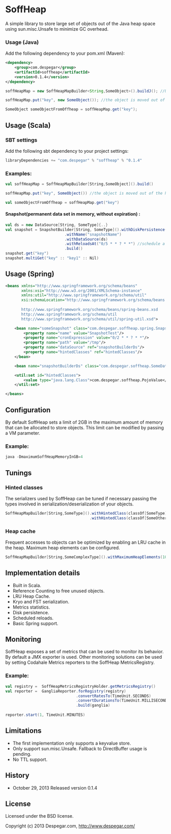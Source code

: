SoffHeap
===
A simple library to store large set of objects out of the Java heap space using sun.misc.Unsafe to minimize GC overhead. 

### Usage (Java)

Add the following dependency to your pom.xml (Maven):

```xml
<dependency>
	<group>com.despegar</group>
	<artifactId>soffheap</artifactId>
	<version>0.1.4</version>
</dependency>
```
```java
soffHeapMap = new SoffHeapMapBuilder<String,SomeObject>().buildJ(); //Use buildJ for plain Java access

soffHeapMap.put("key", new SomeObject()); //the object is moved out of the heap

SomeObject someObjectFromOffheap = soffHeapMap.get("key"); 
```

## Usage (Scala)
### SBT settings 

Add the following sbt dependency to your project settings:

```scala
libraryDependencies += "com.despegar" % "soffheap" % "0.1.4"
```
### Examples:

```scala
val soffHeapMap = SoffHeapMapBuilder[String,SomeObject]().build()

soffHeapMap.put("key", SomeObject()) //the object is moved out of the heap

val someObjectFromOffheap = soffHeapMap.get("key")
```

#### Snapshot(permanent data set in memory, without expiration) :

```scala
val ds = new DataSource[String, SomeType]{..} 
val snapshot = SnapshotBuilder[String, SomeType]().withDiskPersistence()
						  .withName("snapshotName") 
						  .withDataSource(ds)
						  .withReloadsAt("0/5 * * ? * *") //schedule a reload
						  .build()
snapshot.get("key")
snapshot.multiGet("key" :: "key1" :: Nil)
```

## Usage (Spring)

```xml
<beans xmlns="http://www.springframework.org/schema/beans"
       xmlns:xsi="http://www.w3.org/2001/XMLSchema-instance"
       xmlns:util="http://www.springframework.org/schema/util"
       xsi:schemaLocation="http://www.springframework.org/schema/beans 
       
       http://www.springframework.org/schema/beans/spring-beans.xsd 
       http://www.springframework.org/schema/util 
       http://www.springframework.org/schema/util/spring-util.xsd">

    <bean name="someSnapshot" class="com.despegar.soffheap.spring.SnapshotFactoryBean">
        <property name="name" value="SnapshotTest"/>
        <property name="cronExpression" value="0/2 * * ? * *"/>
        <property name="path" value="/tmp"/>
        <property name="dataSource" ref="snapshotBuilderDs"/>
        <property name="hintedClasses" ref="hintedClasses"/>
    </bean>

    <bean name="snapshotBuilderDs" class="com.despegar.soffheap.SomeDataSource"/>

    <util:set id="hintedClasses">
        <value type="java.lang.Class">com.despegar.soffheap.PojoValue</value>
    </util:set>

</beans>
```
## Configuration

By default SoffHeap sets a limit of 2GB in the maximum amount of memory that can be allocated to store objects. This limit can be modified by passing a VM parameter.

### Example: 
```java
java -DmaximumSoffHeapMemoryInGB=4
```
## Tunings

### Hinted classes 
The serializers used by SoffHeap can be tuned if necessary passing the types involved in serialization/deserialization of your objects.

```scala 
SoffHeapMapBuilder[String,SomeType]().withHintedClass(classOf[SomeType])
                                     .withHintedClass(classOf[SomeOtherClass])
```
### Heap cache 
Frequent accesses to objects can be optimized by enabling an LRU cache in the heap. Maximum heap elements can be configured.

```scala 
SoffHeapMapBuilder[String,SomeComplexType]().withMaximumHeapElements(10)
```

## Implementation details

  * Built in Scala.
  * Reference Counting to free unused objects.
  * LRU Heap Cache.
  * Kryo and FST serialization. 
  * Metrics statistics.
  * Disk persistence.
  * Scheduled reloads.
  * Basic Spring support.

## Monitoring

SoffHeap exposes a set of metrics that can be used to monitor its behavior. By default a JMX exporter is used. Other monitoring solutions can be used by setting Codahale Metrics reporters to the SoffHeap MetricsRegistry.

### Example:
```scala
val registry =  SoffHeapMetricsRegistryHolder.getMetricsRegistry()
val reporter =  GangliaReporter.forRegistry(registry)
                               .convertRatesTo(TimeUnit.SECONDS)
                               .convertDurationsTo(TimeUnit.MILLISECONDS)
                               .build(ganglia)
  
reporter.start(1, TimeUnit.MINUTES)
```
## Limitations

  * The first implementation only supports a keyvalue store.
  * Only support sun.misc.Unsafe. Fallback to DirectBuffer usage is pending.
  * No TTL support.

## History
  * October 29, 2013   Released version 0.1.4

## License

Licensed under the BSD license.

Copyright (c) 2013 Despegar.com, http://www.despegar.com/



